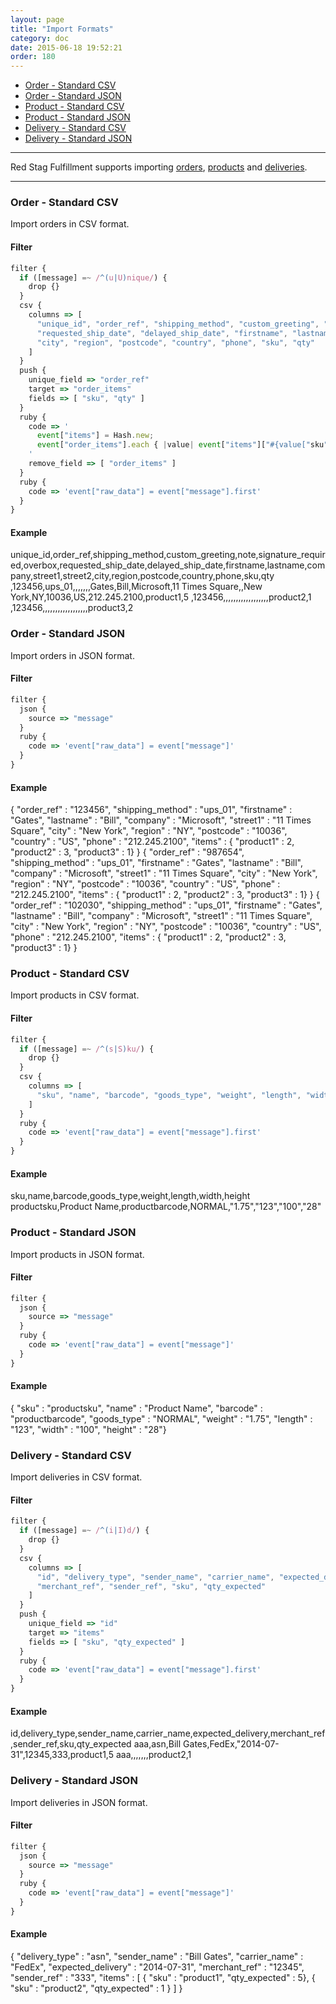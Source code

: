 ```yaml
---
layout: page
title: "Import Formats"
category: doc
date: 2015-06-18 19:52:21
order: 180
---
```


* [Order - Standard CSV](#order_standard_csv)
* [Order - Standard JSON](#order_standard_json)
* [Product - Standard CSV](#product_standard_csv)
* [Product - Standard JSON](#product_standard_json)
* [Delivery - Standard CSV](#delivery_standard_csv)
* [Delivery - Standard JSON](#delivery_standard_json)

---

Red Stag Fulfillment supports importing <a href="/ref/order.html">orders</a>, <a href="/ref/product.html">products</a> and <a href="/ref/delivery.html">deliveries</a>.

---
<h3 id="order_standard_csv">
Order - Standard CSV
</h3>

Import orders in CSV format.

#### Filter

```javascript
filter {
  if ([message] =~ /^(u|U)nique/) {
    drop {}
  }
  csv {
    columns => [
      "unique_id", "order_ref", "shipping_method", "custom_greeting", "note", "signature_required", "overbox",
      "requested_ship_date", "delayed_ship_date", "firstname", "lastname", "company", "street1", "street2",
      "city", "region", "postcode", "country", "phone", "sku", "qty"
    ]
  }
  push {
    unique_field => "order_ref"
    target => "order_items"
    fields => [ "sku", "qty" ]
  }
  ruby {
    code => '
      event["items"] = Hash.new; 
      event["order_items"].each { |value| event["items"]["#{value["sku"]}"] = "#{value["qty"]}" }
    '
    remove_field => [ "order_items" ]
  }
  ruby {
    code => 'event["raw_data"] = event["message"].first'
  }
}
```

#### Example

unique_id,order_ref,shipping_method,custom_greeting,note,signature_required,overbox,requested_ship_date,delayed_ship_date,firstname,lastname,company,street1,street2,city,region,postcode,country,phone,sku,qty
,123456,ups_01,,,,,,,Gates,Bill,Microsoft,11 Times Square,,New York,NY,10036,US,212.245.2100,product1,5
,123456,,,,,,,,,,,,,,,,,,product2,1
,123456,,,,,,,,,,,,,,,,,,product3,2

<h3 id="order_standard_json">
Order - Standard JSON
</h3>

Import orders in JSON format.

#### Filter

```javascript
filter {
  json {
    source => "message"
  }
  ruby {
    code => 'event["raw_data"] = event["message"]'
  }
}
```

#### Example

{ "order_ref" : "123456", "shipping_method" : "ups_01", "firstname" : "Gates", "lastname" : "Bill", "company" : "Microsoft", "street1" : "11 Times Square", "city" : "New York", "region" : "NY", "postcode" : "10036", "country" : "US", "phone" : "212.245.2100", "items" : { "product1" : 2, "product2" : 3, "product3" : 1} }
{ "order_ref" : "987654", "shipping_method" : "ups_01", "firstname" : "Gates", "lastname" : "Bill", "company" : "Microsoft", "street1" : "11 Times Square", "city" : "New York", "region" : "NY", "postcode" : "10036", "country" : "US", "phone" : "212.245.2100", "items" : { "product1" : 2, "product2" : 3, "product3" : 1} }
{ "order_ref" : "102030", "shipping_method" : "ups_01", "firstname" : "Gates", "lastname" : "Bill", "company" : "Microsoft", "street1" : "11 Times Square", "city" : "New York", "region" : "NY", "postcode" : "10036", "country" : "US", "phone" : "212.245.2100", "items" : { "product1" : 2, "product2" : 3, "product3" : 1} }

<h3 id="product_standard_csv">
Product - Standard CSV
</h3>

Import products in CSV format.

#### Filter

```javascript
filter {
  if ([message] =~ /^(s|S)ku/) {
    drop {}
  }
  csv {
    columns => [
      "sku", "name", "barcode", "goods_type", "weight", "length", "width", "height"
    ]
  }
  ruby {
    code => 'event["raw_data"] = event["message"].first'
  }
}
```

#### Example

sku,name,barcode,goods_type,weight,length,width,height
productsku,Product Name,productbarcode,NORMAL,"1.75","123","100","28"

<h3 id="product_standard_json">
Product - Standard JSON
</h3>

Import products in JSON format.

#### Filter

```javascript
filter {
  json {
    source => "message"
  }
  ruby {
    code => 'event["raw_data"] = event["message"]'
  }
}
```

#### Example

{ "sku" : "productsku", "name" : "Product Name", "barcode" : "productbarcode", "goods_type" : "NORMAL", "weight" : "1.75", "length" : "123", "width" : "100", "height" : "28"}

<h3 id="delivery_standard_csv">
Delivery - Standard CSV
</h3>

Import deliveries in CSV format.

#### Filter

```javascript
filter {
  if ([message] =~ /^(i|I)d/) {
    drop {}
  }
  csv {
    columns => [
      "id", "delivery_type", "sender_name", "carrier_name", "expected_delivery",
      "merchant_ref", "sender_ref", "sku", "qty_expected"
    ]
  }
  push {
    unique_field => "id"
    target => "items"
    fields => [ "sku", "qty_expected" ]
  }
  ruby {
    code => 'event["raw_data"] = event["message"].first'
  }
}
```

#### Example

id,delivery_type,sender_name,carrier_name,expected_delivery,merchant_ref,sender_ref,sku,qty_expected
aaa,asn,Bill Gates,FedEx,"2014-07-31",12345,333,product1,5
aaa,,,,,,,product2,1

<h3 id="delivery_standard_json">
Delivery - Standard JSON
</h3>

Import deliveries in JSON format.

#### Filter

```javascript
filter {
  json {
    source => "message"
  }
  ruby {
    code => 'event["raw_data"] = event["message"]'
  }
}
```

#### Example

{ "delivery_type" : "asn", "sender_name" : "Bill Gates", "carrier_name" : "FedEx", "expected_delivery" : "2014-07-31", "merchant_ref" : "12345", "sender_ref" : "333", "items" : [ { "sku" : "product1", "qty_expected" : 5}, { "sku" : "product2", "qty_expected" : 1 } ] }
